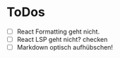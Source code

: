 # ToDos

- [ ] React Formatting geht nicht.
- [ ] React LSP geht nicht? checken
- [ ] Markdown optisch aufhübschen!
